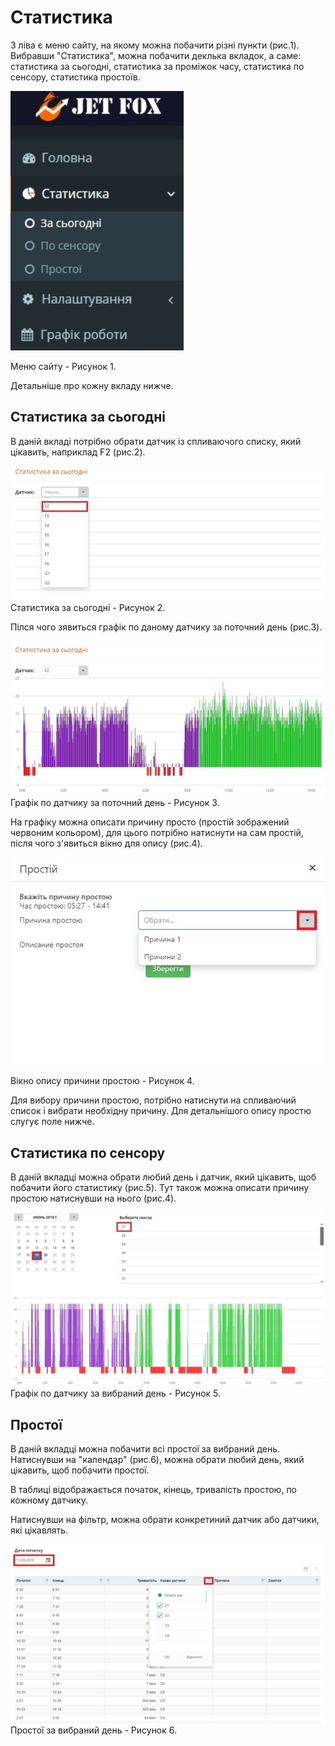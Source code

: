 # Статистика

З ліва є меню сайту, на якому можна побачити різні пункти (рис.1). Вибравши "Статистика", можна побачити деклька вкладок, а саме: статистика за сьогодні, статистика за проміжок часу, статистика по сенсору, статистика простоїв.

![sensor](../../img/site/menu_statistics.jpg)

Меню сайту - Рисунок 1.

Детальніше про кожну вкладу нижче.

## Статистика за сьогодні

В даній вкладі потрібно обрати датчик із спливаючого списку, який цікавить, наприклад F2 (рис.2).

![sensor](../../img/site/statistics_for_today.jpg)
Статистика за сьогодні - Рисунок 2.

Пілся чого зявиться графік по даному датчику за поточний день (рис.3).

![sensor](../../img/site/F2.jpg)
Графік по датчику за поточний день - Рисунок 3.

На графіку можна описати причину просто (простій зображений червоним кольором), для цього потрібно натиснути на сам простій, після чого з'явиться вікно для опису (рис.4).

![sensor](../../img/site/downtime_reason_schedule.jpg)

Вікно опису причини простою - Рисунок 4.

Для вибору причини простою, потрібно натиснути на спливаючий список і вибрати необхідну причину. Для детальнішого опису простю слугує поле нижче.

## Статистика по сенсору

В даній вкладці можна обрати любий день і датчик, який цікавить, щоб побачити його статистику (рис.5). Тут також можна описати причину простою натиснувши на нього (рис.4).

![sensor](../../img/site/sensor.jpg)
Графік по датчику за вибраний день - Рисунок 5.

## Простої

В даній вкладці можна побачити всі простої за вибраний день. Натиснувши на "календар" (рис.6), можна обрати любий день, який цікавить, щоб побачити простої.

В таблиці відображається початок, кінець, тривалість простою, по кожному датчику.

Натиснувши на фільтр, можна обрати конкретиний датчик або датчики, які цікавлять.

![sensor](../../img/site/schedule_downtime.jpg)
Простої за вибраний день - Рисунок 6.